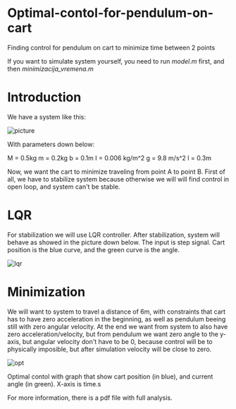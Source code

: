 # Optimal-contol-for-pendulum-on-cart
Finding control for pendulum on cart to minimize time between 2 points

If you want to simulate system yourself, you need to run _model.m_ first, and then _minimizacija_vremena.m_

# Introduction

We have a system like this:

![picture](https://user-images.githubusercontent.com/70102890/169262470-d9fcb830-0186-44b1-9907-d71eeb859aa5.jpg)

With parameters down below:

M = 0.5kg
m = 0.2kg
b = 0.1m
I = 0.006 kg/m^2
g = 9.8 m/s^2
l = 0.3m

Now, we want the cart to minimize traveling from point A to point B. First of all, we have to stabilize system because otherwise we will will find control in open loop, and system can't be stable.

# LQR

For stabilization we will use LQR controller. After stabilization, system will behave as showed in the picture down below. The input is step signal.
Cart position is the blue curve, and the green curve is the angle.

![lqr](https://user-images.githubusercontent.com/70102890/169263920-257960d3-ca7a-4901-badf-17f0d0927c81.png)

# Minimization

We will want to system to travel a distance of 6m, with constraints that cart has to have zero acceleration in the beginning, as well as pendulum beeing still with zero angular velocity. At the end we want from system to also have zero acceleration/velocity, but from pendulum we want zero angle to the y-axis, but angular velocity don't have to be 0, because control will be to physically imposible, but after simulation velocity will be close to zero.

![opt](https://user-images.githubusercontent.com/70102890/169264990-62eb21a5-09ba-448e-a6ce-6148aca4972b.png)

Optimal contol with graph that show cart position (in blue), and current angle (in green). X-axis is time.s


For more information, there is a pdf file with full analysis.
